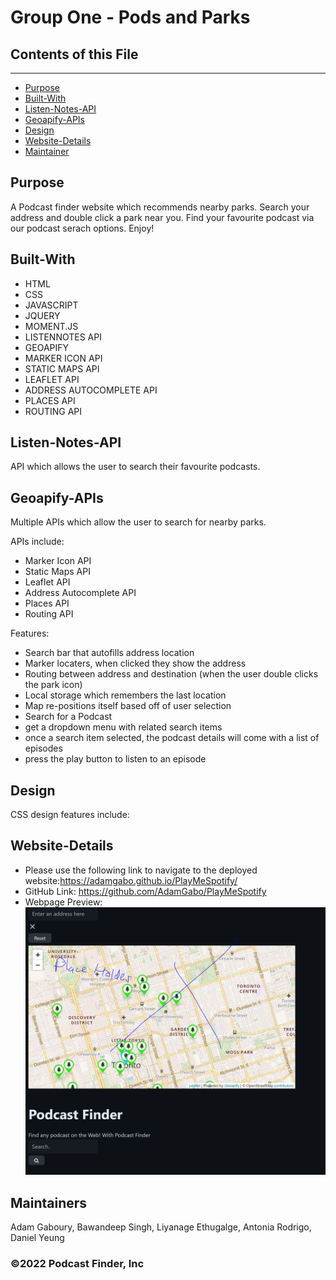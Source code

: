 
# Group One - Pods and Parks

## Contents of this File 
---------------------
 - [Purpose](#Purpose)
 - [Built-With](#Built-With)
 - [Listen-Notes-API](#Listen-Notes-API)
 - [Geoapify-APIs](#Geoapify-APIs)
 - [Design](#Design)
 - [Website-Details](#Website-Details)  
 - [Maintainer](#Maintainer)


## Purpose
A Podcast finder website which recommends nearby parks. Search your address and double click a park near you. Find your favourite podcast via our podcast serach options. Enjoy! 

## Built-With
* HTML
* CSS
* JAVASCRIPT
* JQUERY
* MOMENT.JS
* LISTENNOTES API 
* GEOAPIFY  
* MARKER ICON API
* STATIC MAPS API
* LEAFLET API
* ADDRESS AUTOCOMPLETE API
* PLACES API
* ROUTING API 

## Listen-Notes-API
API which allows the user to search their favourite podcasts. 

## Geoapify-APIs
Multiple APIs which allow the user to search for nearby parks.

APIs include: 
* Marker Icon API
* Static Maps API
* Leaflet API
* Address Autocomplete API
* Places API
* Routing API 

Features: 
* Search bar that autofills address location 
* Marker locaters, when clicked they show the address
* Routing between address and destination (when the user double clicks the park icon)
* Local storage which remembers the last location
* Map re-positions itself based off of user selection
* Search for a Podcast 
* get a dropdown menu with related search items
* once a search item selected, the podcast details will come with a list of episodes
* press the play button to listen to an episode

## Design
CSS design features include: 

## Website-Details
* Please use the following link to navigate to the deployed website:https://adamgabo.github.io/PlayMeSpotify/
* GitHub Link: https://github.com/AdamGabo/PlayMeSpotify
* Webpage Preview: ![Alt text](./assets/images/Capture.PNG?raw=true "Webpage Preview")

## Maintainers 
Adam Gaboury, Bawandeep Singh, Liyanage Ethugalge, Antonia Rodrigo, Daniel Yeung

### ©️2022 Podcast Finder, Inc 